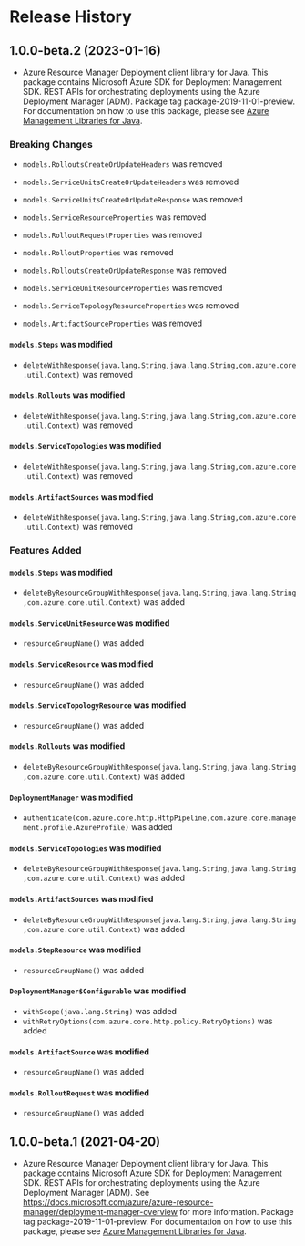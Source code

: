# Release History

## 1.0.0-beta.2 (2023-01-16)

- Azure Resource Manager Deployment client library for Java. This package contains Microsoft Azure SDK for Deployment Management SDK. REST APIs for orchestrating deployments using the Azure Deployment Manager (ADM). Package tag package-2019-11-01-preview. For documentation on how to use this package, please see [Azure Management Libraries for Java](https://aka.ms/azsdk/java/mgmt).

### Breaking Changes

* `models.RolloutsCreateOrUpdateHeaders` was removed

* `models.ServiceUnitsCreateOrUpdateHeaders` was removed

* `models.ServiceUnitsCreateOrUpdateResponse` was removed

* `models.ServiceResourceProperties` was removed

* `models.RolloutRequestProperties` was removed

* `models.RolloutProperties` was removed

* `models.RolloutsCreateOrUpdateResponse` was removed

* `models.ServiceUnitResourceProperties` was removed

* `models.ServiceTopologyResourceProperties` was removed

* `models.ArtifactSourceProperties` was removed

#### `models.Steps` was modified

* `deleteWithResponse(java.lang.String,java.lang.String,com.azure.core.util.Context)` was removed

#### `models.Rollouts` was modified

* `deleteWithResponse(java.lang.String,java.lang.String,com.azure.core.util.Context)` was removed

#### `models.ServiceTopologies` was modified

* `deleteWithResponse(java.lang.String,java.lang.String,com.azure.core.util.Context)` was removed

#### `models.ArtifactSources` was modified

* `deleteWithResponse(java.lang.String,java.lang.String,com.azure.core.util.Context)` was removed

### Features Added

#### `models.Steps` was modified

* `deleteByResourceGroupWithResponse(java.lang.String,java.lang.String,com.azure.core.util.Context)` was added

#### `models.ServiceUnitResource` was modified

* `resourceGroupName()` was added

#### `models.ServiceResource` was modified

* `resourceGroupName()` was added

#### `models.ServiceTopologyResource` was modified

* `resourceGroupName()` was added

#### `models.Rollouts` was modified

* `deleteByResourceGroupWithResponse(java.lang.String,java.lang.String,com.azure.core.util.Context)` was added

#### `DeploymentManager` was modified

* `authenticate(com.azure.core.http.HttpPipeline,com.azure.core.management.profile.AzureProfile)` was added

#### `models.ServiceTopologies` was modified

* `deleteByResourceGroupWithResponse(java.lang.String,java.lang.String,com.azure.core.util.Context)` was added

#### `models.ArtifactSources` was modified

* `deleteByResourceGroupWithResponse(java.lang.String,java.lang.String,com.azure.core.util.Context)` was added

#### `models.StepResource` was modified

* `resourceGroupName()` was added

#### `DeploymentManager$Configurable` was modified

* `withScope(java.lang.String)` was added
* `withRetryOptions(com.azure.core.http.policy.RetryOptions)` was added

#### `models.ArtifactSource` was modified

* `resourceGroupName()` was added

#### `models.RolloutRequest` was modified

* `resourceGroupName()` was added

## 1.0.0-beta.1 (2021-04-20)

- Azure Resource Manager Deployment client library for Java. This package contains Microsoft Azure SDK for Deployment Management SDK. REST APIs for orchestrating deployments using the Azure Deployment Manager (ADM). See https://docs.microsoft.com/azure/azure-resource-manager/deployment-manager-overview for more information. Package tag package-2019-11-01-preview. For documentation on how to use this package, please see [Azure Management Libraries for Java](https://aka.ms/azsdk/java/mgmt).


